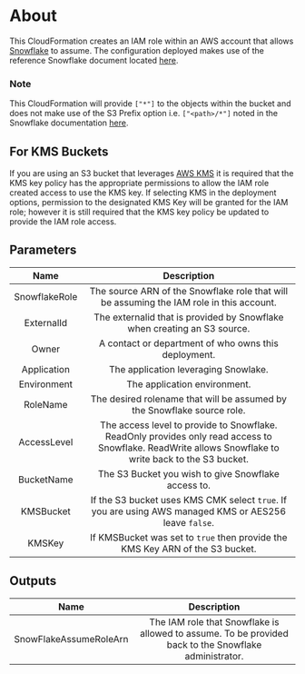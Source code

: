 # About

This CloudFormation creates an IAM role within an AWS account that allows [Snowflake](https://www.snowflake.com/) to assume.
The configuration deployed makes use of the reference Snowflake document located [here](https://docs.snowflake.com/en/user-guide/data-load-s3-config-storage-integration.html).

### Note
This CloudFormation will provide `["*"]` to the objects within the bucket and does not make use of the S3 Prefix option i.e. `["<path>/*"]` noted in the Snowflake documentation [here](https://docs.snowflake.com/en/user-guide/data-load-s3-config-storage-integration.html#creating-an-iam-policy).

## For KMS Buckets

If you are using an S3 bucket that leverages [AWS KMS](https://aws.amazon.com/kms/) it is required that the KMS key policy has the appropriate permissions to allow the IAM role created access to use the KMS key. If selecting KMS in the deployment options, permission to the designated KMS Key will be granted for the IAM role; however it is still required that the KMS key policy be updated to provide the IAM role access.

## Parameters

| Name | Description |
|:----:|:-----------:|
| SnowflakeRole | The source ARN of the Snowflake role that will be assuming the IAM role in this account. |
| ExternalId | The externalid that is provided by Snowflake when creating an S3 source. |
| Owner | A contact or department of who owns this deployment. |
| Application | The application leveraging Snowlake.  |
| Environment | The application environment.  |
| RoleName | The desired rolename that will be assumed by the Snowflake source role.  |
| AccessLevel | The access level to provide to Snowflake. ReadOnly provides only read access to Snowflake. ReadWrite allows Snowflake to write back to the S3 bucket.  |
| BucketName | The S3 Bucket you wish to give Snowflake access to.  |
| KMSBucket | If the S3 bucket uses KMS CMK select `true`. If you are using AWS managed KMS or AES256 leave `false`.  |
| KMSKey | If KMSBucket was set to `true` then provide the KMS Key ARN of the S3 bucket. |


## Outputs

| Name | Description |
|:----:|:-----------:|
| SnowFlakeAssumeRoleArn | The IAM role that Snowflake is allowed to assume. To be provided back to the Snowflake administrator. |
